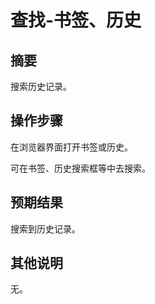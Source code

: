 # 查找-书签、历史

## 摘要

搜索历史记录。

## 操作步骤

在浏览器界面打开书签或历史。

可在书签、历史搜索框等中去搜索。

## 预期结果

搜索到历史记录。

## 其他说明

无。
